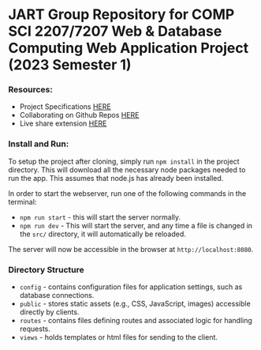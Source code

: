 # JART Group Repository for COMP SCI 2207/7207 Web & Database Computing Web Application Project (2023 Semester 1)


### Resources:

- Project Specifications [HERE](https://myuni.adelaide.edu.au/courses/85266/pages/2023-web-application-group-project-specification)
- Collaborating on Github Repos [HERE](https://docs.github.com/en/pull-requests/collaborating-with-pull-requests)
- Live share extension [HERE](https://code.visualstudio.com/learn/collaboration/live-share)


### Install and Run:
To setup the project after cloning, simply run ``npm install`` in the project directory. This will download all the necessary node packages needed to run the app. This assumes that node.js has already been installed.

In order to start the webserver, run one of the following commands in the terminal:
 - ``npm run start`` - this will start the server normally.
 - ``npm run dev`` - This will start the server, and any time a file is changed in the `src/` directory, it will automatically be reloaded.

The server will now be accessible in the browser at ``http://localhost:8080``.


### Directory Structure

 - `config` - contains configuration files for application settings, such as database connections.
 - `public` - stores static assets (e.g., CSS, JavaScript, images) accessible directly by clients.
 - `routes` - contains files defining routes and associated logic for handling requests.
 - `views`  - holds templates or html files for sending to the client.